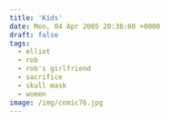 ```yaml
---
title: 'Kids'
date: Mon, 04 Apr 2005 20:38:00 +0000
draft: false
tags:
  - elliot
  - rob
  - rob's girlfriend
  - sacrifice
  - skull mask
  - women
image: /img/comic76.jpg
---
```


